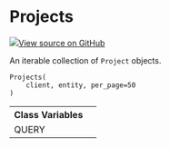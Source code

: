# Projects

<!-- Insert buttons and diff -->


[![](https://www.tensorflow.org/images/GitHub-Mark-32px.png)View source on GitHub](https://www.github.com/wandb/client/tree/master/wandb/apis/public.py#L624-L683)




An iterable collection of `Project` objects.

<pre><code>Projects(
    client, entity, per_page=50
)</code></pre>



<!-- Placeholder for "Used in" -->




<!-- Tabular view -->
<table>
<tr><th>Class Variables</th></tr>

<tr>
<td>
QUERY<a id="QUERY"></a>
</td>
<td>

</td>
</tr>
</table>

